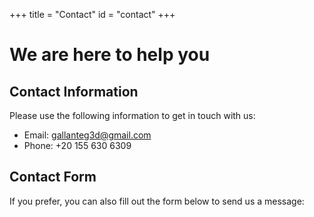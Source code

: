 +++
title = "Contact"
id = "contact"
+++

# We are here to help you

## Contact Information

Please use the following information to get in touch with us:

- Email: gallanteg3d@gmail.com
- Phone: +20 155 630 6309 

## Contact Form

If you prefer, you can also fill out the form below to send us a message:


